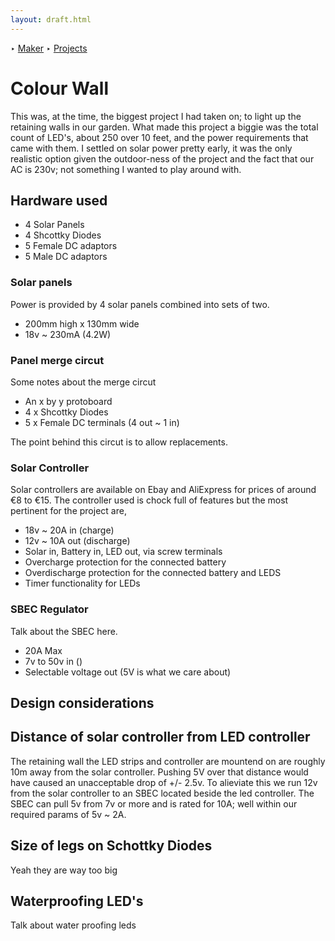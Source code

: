 ```yaml
---
layout: draft.html
---
```


‣ [Maker][] ‣ [Projects][]
# Colour Wall
This was, at the time, the biggest project I had taken on; to light up the retaining walls in our garden. What made this project a biggie was the total count of LED's, about 250 over 10 feet, and the power requirements that came with them. I settled on solar power pretty early, it was the only realistic option given the outdoor-ness of the project and the fact that our AC is 230v; not something I wanted to play around with.

## Hardware used
- 4 Solar Panels
- 4 Shcottky Diodes
- 5 Female DC adaptors
- 5 Male DC adaptors

### Solar panels
Power is provided by 4 solar panels combined into sets of two.

- 200mm high x 130mm wide
- 18v ~ 230mA (4.2W)

### Panel merge circut
Some notes about the merge circut

- An x by y protoboard
- 4 x Shcottky Diodes
- 5 x Female DC terminals (4 out ~ 1 in)

The point behind this circut is to allow replacements.

### Solar Controller
Solar controllers are available on Ebay and AliExpress for prices of around €8 to €15. The controller used is chock full of features but the most pertinent for the project are,

- 18v ~ 20A in (charge) 
- 12v ~ 10A out (discharge)
- Solar in, Battery in, LED out, via screw terminals
- Overcharge protection for the connected battery
- Overdischarge protection for the connected battery and LEDS
- Timer functionality for LEDs


### SBEC Regulator
Talk about the SBEC here.

- 20A Max
- 7v to 50v in ()
- Selectable voltage out (5V is what we care about)

## Design considerations


## Distance of solar controller from LED controller
The retaining wall the LED strips and controller are mountend on are roughly 10m away from the solar controller. Pushing 5V over that distance would have caused an unacceptable drop of +/- 2.5v. To alieviate this we run 12v from the solar controller to an SBEC located beside the led controller. The SBEC can pull 5v from 7v or more and is rated for 10A; well within our required params of 5v ~ 2A.  


## Size of legs on Schottky Diodes
Yeah they are way too big

## Waterproofing LED's
Talk about water proofing leds



[maker]: /maker
[projects]: /maker/projects

